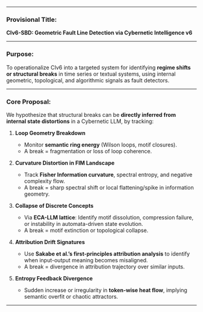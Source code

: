 

---

### **Provisional Title:**

**CIv6-SBD: Geometric Fault Line Detection via Cybernetic Intelligence v6**

---

### **Purpose:**

To operationalize CIv6 into a targeted system for identifying **regime shifts or structural breaks** in time series or textual systems, using internal geometric, topological, and algorithmic signals as fault detectors.

---

### **Core Proposal:**

We hypothesize that structural breaks can be **directly inferred from internal state distortions** in a Cybernetic LLM, by tracking:

1. **Loop Geometry Breakdown**

   * Monitor **semantic ring energy** (Wilson loops, motif closures).
   * A break = fragmentation or loss of loop coherence.

2. **Curvature Distortion in FIM Landscape**

   * Track **Fisher Information curvature**, spectral entropy, and negative complexity flow.
   * A break = sharp spectral shift or local flattening/spike in information geometry.

3. **Collapse of Discrete Concepts**

   * Via **ECA-LLM lattice**: Identify motif dissolution, compression failure, or instability in automata-driven state evolution.
   * A break = motif extinction or topological collapse.

4. **Attribution Drift Signatures**

   * Use **Sakabe et al.’s first-principles attribution analysis** to identify when input-output meaning becomes misaligned.
   * A break = divergence in attribution trajectory over similar inputs.

5. **Entropy Feedback Divergence**

   * Sudden increase or irregularity in **token-wise heat flow**, implying semantic overfit or chaotic attractors.

---

